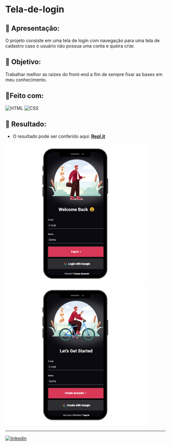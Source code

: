 # Tela-de-login

## 📝 Apresentação:
O projeto consiste em uma tela de login com navegação para uma tela de cadastro caso o usuário não possua uma conta e queira criar.

## 🎯 Objetivo:
Trabalhar melhor as raizes do front-end a fim de sempre fixar as bases em meu conhecimento.

## 🔨Feito com:

<img src="https://img.shields.io/badge/HTML5-E34F26?style=for-the-badge&logo=html5&logoColor=white" alt="HTML"> <img src="https://img.shields.io/badge/CSS3-1572B6?style=for-the-badge&logo=css3&logoColor=white" alt="CSS">

## 🎨 Resultado:
- O resultado pode ser conferido aqui: [**Repl.it**](https://iuriluna.github.io/Tela-de-login/) 
<img src="assets/page-login.jpeg" width="440px"> 
<img src="assets/page-signup.jpeg" width="440px" >

----

[![linkedin](https://img.shields.io/badge/LinkedIn-0077B5?style=for-the-badge&logo=linkedin&logoColor=white)](https://www.linkedin.com/in/iuri-klimaschenski-luna/)
